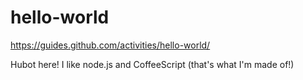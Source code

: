 # hello-world
https://guides.github.com/activities/hello-world/

Hubot here! I like node.js and CoffeeScript (that's what I'm made of!)
